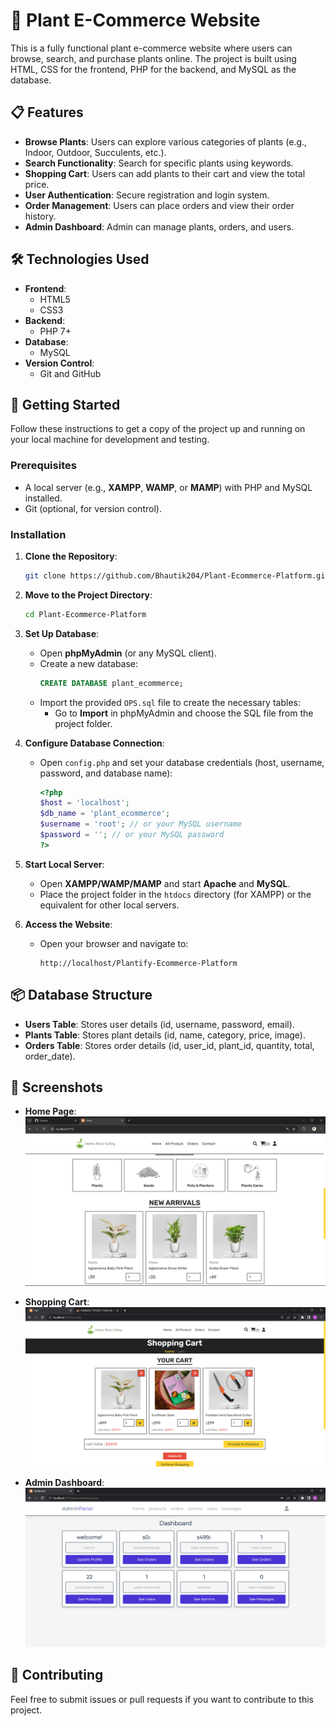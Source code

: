 # 🌿 Plant E-Commerce Website

This is a fully functional plant e-commerce website where users can browse, search, and purchase plants online. The project is built using HTML, CSS for the frontend, PHP for the backend, and MySQL as the database.

## 📋 Features

- **Browse Plants**: Users can explore various categories of plants (e.g., Indoor, Outdoor, Succulents, etc.).
- **Search Functionality**: Search for specific plants using keywords.
- **Shopping Cart**: Users can add plants to their cart and view the total price.
- **User Authentication**: Secure registration and login system.
- **Order Management**: Users can place orders and view their order history.
- **Admin Dashboard**: Admin can manage plants, orders, and users.

## 🛠️ Technologies Used

- **Frontend**:
  - HTML5
  - CSS3
- **Backend**:
  - PHP 7+
- **Database**:
  - MySQL
- **Version Control**:
  - Git and GitHub

## 🚀 Getting Started

Follow these instructions to get a copy of the project up and running on your local machine for development and testing.

### Prerequisites

- A local server (e.g., **XAMPP**, **WAMP**, or **MAMP**) with PHP and MySQL installed.
- Git (optional, for version control).

### Installation

1. **Clone the Repository**:
   ```bash
   git clone https://github.com/Bhautik204/Plant-Ecommerce-Platform.git
   ```

2. **Move to the Project Directory**:
   ```bash
   cd Plant-Ecommerce-Platform
   ```

3. **Set Up Database**:
   - Open **phpMyAdmin** (or any MySQL client).
   - Create a new database:
     ```sql
     CREATE DATABASE plant_ecommerce;
     ```
   - Import the provided `OPS.sql` file to create the necessary tables:
     - Go to **Import** in phpMyAdmin and choose the SQL file from the project folder.

4. **Configure Database Connection**:
   - Open `config.php` and set your database credentials (host, username, password, and database name):
     ```php
     <?php
     $host = 'localhost';
     $db_name = 'plant_ecommerce';
     $username = 'root'; // or your MySQL username
     $password = ''; // or your MySQL password
     ?>
     ```

5. **Start Local Server**:
   - Open **XAMPP/WAMP/MAMP** and start **Apache** and **MySQL**.
   - Place the project folder in the `htdocs` directory (for XAMPP) or the equivalent for other local servers.

6. **Access the Website**:
   - Open your browser and navigate to:
     ```
     http://localhost/Plantify-Ecommerce-Platform
     ```


## 📦 Database Structure

- **Users Table**: Stores user details (id, username, password, email).
- **Plants Table**: Stores plant details (id, name, category, price, image).
- **Orders Table**: Stores order details (id, user_id, plant_id, quantity, total, order_date).

## 📸 Screenshots

- **Home Page**:
  ![Homepage Screenshot](https://github.com/Bhautik204/Plant-Ecommerce-Platform/blob/main/project%20images/Home%20Page.png)

- **Shopping Cart**:
  ![Cart Screenshot](https://github.com/Bhautik204/Plant-Ecommerce-Platform/blob/main/project%20images/shopping%20Cart.png)

- **Admin Dashboard**:
  ![Admin Screenshot](https://github.com/Bhautik204/Plant-Ecommerce-Platform/blob/main/project%20images/admin%20panel.png)

## 🤝 Contributing

Feel free to submit issues or pull requests if you want to contribute to this project.
